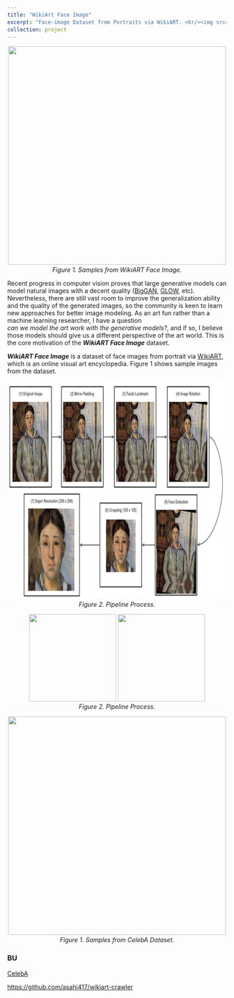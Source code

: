 ```yaml
---
title: "WikiArt Face Image"
excerpt: "Face-image Dataset from Portraits via WikiART. <br/><img src='/files/projects_wikiart/wikiart_face.0.png' width='500' height='500'>"
collection: project
---
```


<p align="center">
<img src='/files/projects_wikiart/wikiart_face.0.png' width='500' height='500'><br>
<em>Figure 1. Samples from WikiART Face Image.</em>
</p>

Recent progress in computer vision proves that large generative models can model natural images with a decent quality
([BigGAN](https://arxiv.org/pdf/1809.11096.pdf),
[GLOW](https://arxiv.org/pdf/1807.03039v2.pdf), etc).
Nevertheless, there are still vast room to improve the generalization ability and the quality of the generated images,
so the community is keen to learn new approaches for better image modeling.
As an art fun rather than a machine learning researcher, I have a question  
*can we model the art work with the generative models?*, and if so, I believe those models should give us 
a different perspective of the art world. 
This is the core motivation of the ***WikiART Face Image*** dataset.  

***WikiART Face Image*** is a dataset of face images from portrait via [WikiART](https://www.wikiart.org/), which is an online visual art encyclopedia.
Figure 1 shows sample images from the dataset. 


<p align="center">
<img src='/files/projects_wikiart/face_image_pipeline.png' width='500' height='500'><br>
<em>Figure 2. Pipeline Process.</em>
</p>


<p align="center">
<img src='/files/projects_wikiart/celeba.1.png' width='200' height='200'>
<img src='/files/projects_wikiart/wikiart_face.1.png' width='200' height='200'>
<br>
<em>Figure 2. Pipeline Process.</em>
</p>

<p align="center">
<img src='/files/projects_wikiart/celeba.0.png' width='500' height='500'><br>
<em>Figure 1. Samples from CelebA Dataset.</em>
</p>

### BU
[CelebA](https://mmlab.ie.cuhk.edu.hk/projects/CelebA.html)








https://github.com/asahi417/wikiart-crawler

